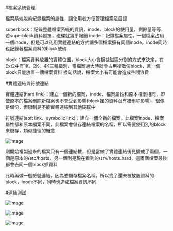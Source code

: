 #檔案系統管理

檔案系統能夠紀錄檔案的屬性，讓使用者方便管理檔案及目錄

superblock：記錄整體檔案系統的資訊，inode、block的使用量，剩餘量等等，若superblock資料毀損，磁碟就幾乎報銷
inode：記錄檔案屬性，一個檔案占用一個inode，但是可以利用實體連結的方式讓多個檔案擁有同個inode，inode同時也記錄著檔案資料的block號碼

block：檔案資料放置的實體位置，block大小會根據磁區分割的方式來決定，在Ext2中有1K、2K、4K三種級別，當檔案過大時就會占用複數個block，且一個block只能放置一個檔案資料
換句話說，檔案太小有可能會造成空間浪費


#實體連結與符號連結

實體連結(hard link)：建立一個新的檔案，inode、檔案屬性和原本檔案相同，即使原本的檔案刪除新檔案也不會受到影響(block裡的資料沒有被刪除影響)，很像是備份，但限制是不能實體連結到其他硬碟中

符號連結(soft link、symbolic link)：建立一個全新的檔案，此檔案inode、檔案屬性都和原本檔案不同，此檔案會儲存連結檔案的名稱，所以需要使用別的block來儲存，類似捷徑的概念

![image](https://github.com/boolenboom/107-1-ntcu-linux/blob/HW-5/ADT105136/001.PNG)

剛開始複製過來的檔案只有一個連結數，但是當做了實體連結後見變成了兩個，一個是原本的/etc/hosts，另一個則是現在看到的/srv/hosts.hard，這兩個檔案最後都會去同一個block抓資料

此時再做一個符號連結，因為要儲存檔案名稱，所以找了還未被放置資料的block，inode不同，同時也造成檔案資訊不同


#連結測試

![image](https://github.com/boolenboom/107-1-ntcu-linux/blob/HW-5/ADT105136/002.PNG)

![image](https://github.com/boolenboom/107-1-ntcu-linux/blob/HW-5/ADT105136/003.PNG)

![image](https://github.com/boolenboom/107-1-ntcu-linux/blob/HW-5/ADT105136/004.PNG)
